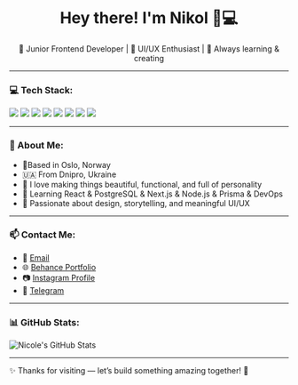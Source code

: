 <h1 align="center">Hey there! I'm Nikol 👋💻</h1>
<p align="center">
  🧩 Junior Frontend Developer | 🎨 UI/UX Enthusiast | 🌱 Always learning & creating
</p>

---

### 💻 Tech Stack:
<p>
  <img src="https://img.shields.io/badge/Figma-%23F24E1E.svg?style=flat&logo=figma&logoColor=white"/>
  <img src="https://img.shields.io/badge/Next.js-%23000000.svg?style=flat&logo=nextdotjs&logoColor=white"/>
  <img src="https://img.shields.io/badge/JavaScript-%23F7DF1E.svg?style=flat&logo=javascript&logoColor=black"/>
  <img src="https://img.shields.io/badge/Node.js-%23339933.svg?style=flat&logo=nodedotjs&logoColor=white"/>
  <img src="https://img.shields.io/badge/Prisma-%230C344B.svg?style=flat&logo=prisma&logoColor=white"/>
  <img src="https://img.shields.io/badge/PostgreSQL-%23336791.svg?style=flat&logo=postgresql&logoColor=white"/>
  <img src="https://img.shields.io/badge/HTML5-%23E34F26.svg?style=flat&logo=html5&logoColor=white"/>
  <img src="https://img.shields.io/badge/CSS3-%231572B6.svg?style=flat&logo=css3&logoColor=white"/>
</p>


---

### 🧸 About Me:
- 📍Based in Oslo, Norway
- 🇺🇦 From Dnipro, Ukraine
- 🌈 I love making things beautiful, functional, and full of personality
- 🚀 Learning React & PostgreSQL & Next.js & Node.js & Prisma & DevOps 
- 🎯 Passionate about design, storytelling, and meaningful UI/UX

---

### 📫 Contact Me:
- 💌 [Email](mailto:nikatyan50@gmail.com)
- 🌐 [Behance Portfolio](https://www.behance.net/9665e8cc)
- 📷 [Instagram Profile](https://www.instagram.com/nikol_voronina/?hl=ru)
- 📲 [Telegram](https://t.me/Nika1_tyan)

---

### 📊 GitHub Stats:
![Nicole's GitHub Stats](https://github-readme-stats.vercel.app/api?username=NikolVoronina&show_icons=true&theme=tokyonight)

---

✨ Thanks for visiting — let’s build something amazing together! 🌟
